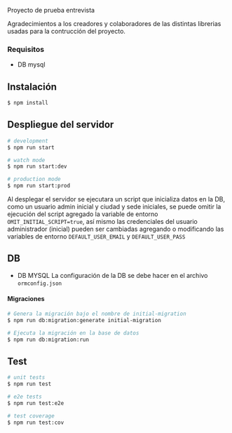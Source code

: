 Proyecto de prueba entrevista

Agradecimientos a los creadores y colaboradores de las distintas librerias usadas para la contrucción del proyecto.

### Requisitos

-   DB mysql

## Instalación

```bash
$ npm install
```

## Despliegue del servidor

```bash
# development
$ npm run start

# watch mode
$ npm run start:dev

# production mode
$ npm run start:prod
```

Al desplegar el servidor se ejecutara un script que inicializa datos en la DB, como un usuario admin inicial y ciudad y sede iniciales, se puede omitir la ejecución del script agregado la variable de entorno `OMIT_INITIAL_SCRIPT=true`, así mismo las credenciales del usuario administrador (inicial) pueden ser cambiadas agregando o modificando las variables de entorno `DEFAULT_USER_EMAIL` y `DEFAULT_USER_PASS`

## DB

-   DB MYSQL
    La configuración de la DB se debe hacer en el archivo `ormconfig.json`

#### Migraciones

```bash
# Genera la migración bajo el nombre de initial-migration
$ npm run db:migration:generate initial-migration

# Ejecuta la migración en la base de datos
$ npm run db:migration:run
```

## Test

```bash
# unit tests
$ npm run test

# e2e tests
$ npm run test:e2e

# test coverage
$ npm run test:cov
```
